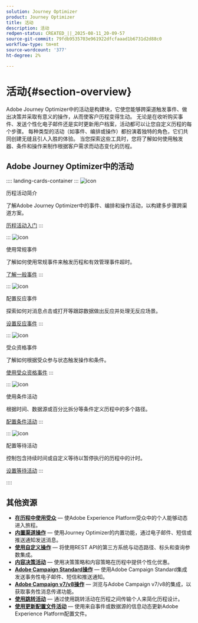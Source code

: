```yaml
---
solution: Journey Optimizer
product: Journey Optimizer
title: 活动
description: 活动
redpen-status: CREATED_||_2025-08-11_20-09-57
source-git-commit: 79fdb9535703e961922dfcfaaad1b6731d2d88c0
workflow-type: tm+mt
source-wordcount: '377'
ht-degree: 2%

---
```



# 活动{#section-overview}

Adobe Journey Optimizer中的活动是构建块，它使您能够跨渠道触发事件、做出决策并采取有意义的操作，从而使客户历程变得生动。 无论是在收听购买事件、发送个性化电子邮件还是实时更新用户档案，活动都可以让您自定义历程的每个步骤。 每种类型的活动（如事件、编排或操作）都扮演着独特的角色，它们共同创建无缝且引人入胜的体验。 当您探索这些工具时，您将了解如何使用触发器、条件和操作来制作根据客户需求而动态变化的历程。

## Adobe Journey Optimizer中的活动

:::: landing-cards-container
:::
![icon](https://cdn.experienceleague.adobe.com/icons/book.svg?lang=zh-Hans)

历程活动简介

了解Adobe Journey Optimizer中的事件、编排和操作活动，以构建多步骤跨渠道方案。

[历程活动入门](../using/building-journeys/about-journey-activities.md)
:::

:::
![icon](https://cdn.experienceleague.adobe.com/icons/circle-play.svg?lang=zh-Hans)

使用常规事件

了解如何使用常规事件来触发历程和有效管理事件超时。

[了解一般事件](../using/building-journeys/general-events.md)
:::

:::
![icon](https://cdn.experienceleague.adobe.com/icons/list-check.svg?lang=zh-Hans)

配置反应事件

探索如何对消息点击或打开等跟踪数据做出反应并处理无反应场景。

[设置反应事件](../using/building-journeys/reaction-events.md)
:::

:::
![icon](https://cdn.experienceleague.adobe.com/icons/bullseye.svg?lang=zh-Hans)

受众资格事件

了解如何根据受众参与状态触发操作和条件。

[使用受众资格事件](../using/building-journeys/audience-qualification-events.md)
:::

:::
![icon](https://cdn.experienceleague.adobe.com/icons/gear.svg?lang=zh-Hans)

使用条件活动

根据时间、数据源或百分比拆分等条件定义历程中的多个路径。

[配置条件活动](../using/building-journeys/condition-activity.md)
:::

:::
![icon](https://cdn.experienceleague.adobe.com/icons/clock.svg?lang=zh-Hans)

配置等待活动

控制包含持续时间或自定义等待以暂停执行的历程中的计时。

[设置等待活动](../using/building-journeys/wait-activity.md)
:::

::::


## 其他资源

- **[在历程中使用受众](../using/building-journeys/read-audience.md)** — 使Adobe Experience Platform受众中的个人能够动态进入旅程。
- **[内置渠道操作](../using/building-journeys/journeys-message.md)** — 使用Journey Optimizer的内置功能，通过电子邮件、短信或推送通知发送消息。
- **[使用自定义操作](../using/building-journeys/using-custom-actions.md)** — 将使用REST API的第三方系统与动态路径、标头和查询参数集成。
- **[内容决策活动](../using/building-journeys/content-decision.md)** — 使用决策策略和内容策略在历程中提供个性化优惠。
- **[Adobe Campaign Standard操作](../using/building-journeys/using-adobe-campaign-standard.md)** — 使用Adobe Campaign Standard集成发送事务性电子邮件、短信和推送通知。
- **[Adobe Campaign v7/v8操作](../using/building-journeys/using-adobe-campaign-v7-v8.md)** — 浏览与Adobe Campaign v7/v8的集成，以获取事务性消息传递功能。
- **[使用跳转活动](../using/building-journeys/jump.md)** — 通过使用跳转活动在历程之间传输个人来简化历程设计。
- **[使用更新配置文件活动](../using/building-journeys/update-profiles.md)** — 使用来自事件或数据源的信息动态更新Adobe Experience Platform配置文件。
